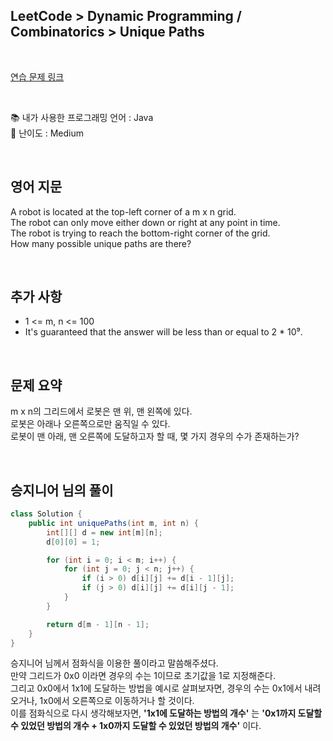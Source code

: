 ## **LeetCode > Dynamic Programming / Combinatorics > Unique Paths**

</br>

[연습 문제 링크](https://leetcode.com/problems/unique-paths/)

</br>

📚 내가 사용한 프로그래밍 언어 : Java  
🎢 난이도 : Medium

</br>

## 영어 지문

A robot is located at the top-left corner of a m x n grid.  
The robot can only move either down or right at any point in time.  
The robot is trying to reach the bottom-right corner of the grid.  
How many possible unique paths are there?

</br>

## 추가 사항

- 1 <= m, n <= 100
- It's guaranteed that the answer will be less than or equal to 2 \* 10⁹.

</br>

## 문제 요약

m x n의 그리드에서 로봇은 맨 위, 맨 왼쪽에 있다.  
로봇은 아래나 오른쪽으로만 움직일 수 있다.  
로봇이 맨 아래, 맨 오른쪽에 도달하고자 할 때, 몇 가지 경우의 수가 존재하는가?

</br>

## 승지니어 님의 풀이

```java
class Solution {
    public int uniquePaths(int m, int n) {
        int[][] d = new int[m][n];
        d[0][0] = 1;

        for (int i = 0; i < m; i++) {
            for (int j = 0; j < n; j++) {
                if (i > 0) d[i][j] += d[i - 1][j];
                if (j > 0) d[i][j] += d[i][j - 1];
            }
        }

        return d[m - 1][n - 1];
    }
}
```

승지니어 님께서 점화식을 이용한 풀이라고 말씀해주셨다.  
만약 그리드가 0x0 이라면 경우의 수는 1이므로 초기값을 1로 지정해준다.  
그리고 0x0에서 1x1에 도달하는 방법을 예시로 살펴보자면, 경우의 수는 0x1에서 내려오거나, 1x0에서 오른쪽으로 이동하거나 할 것이다.  
이를 점화식으로 다시 생각해보자면, **'1x1에 도달하는 방법의 개수'** 는 **'0x1까지 도달할 수 있었던 방법의 개수 + 1x0까지 도달할 수 있었던 방법의 개수'** 이다.

